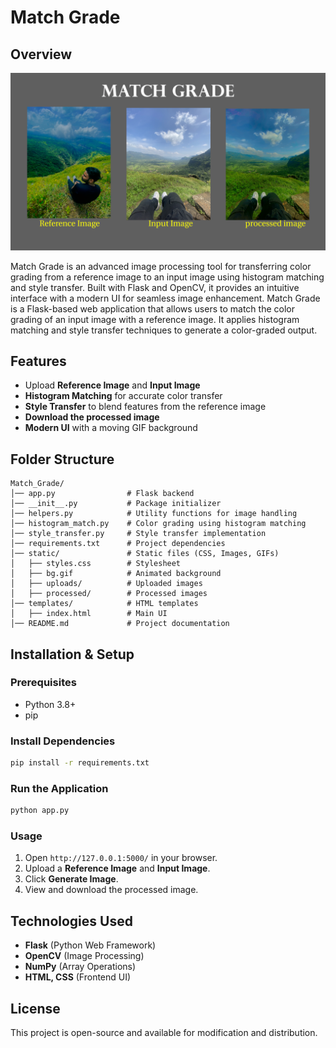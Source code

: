 # Match Grade

## Overview

![Match Grade Preview](preview.png)

Match Grade is an advanced image processing tool for transferring color grading from a reference image to an input image using histogram matching and style transfer. Built with Flask and OpenCV, it provides an intuitive interface with a modern UI for seamless image enhancement.
Match Grade is a Flask-based web application that allows users to match the color grading of an input image with a reference image. It applies histogram matching and style transfer techniques to generate a color-graded output.

## Features

- Upload **Reference Image** and **Input Image**
- **Histogram Matching** for accurate color transfer
- **Style Transfer** to blend features from the reference image
- **Download the processed image**
- **Modern UI** with a moving GIF background

## Folder Structure

```
Match_Grade/
│── app.py                # Flask backend
│── __init__.py           # Package initializer
│── helpers.py            # Utility functions for image handling
│── histogram_match.py    # Color grading using histogram matching
│── style_transfer.py     # Style transfer implementation
│── requirements.txt      # Project dependencies
│── static/               # Static files (CSS, Images, GIFs)
│   ├── styles.css        # Stylesheet
│   ├── bg.gif            # Animated background
│   ├── uploads/          # Uploaded images
│   ├── processed/        # Processed images
│── templates/            # HTML templates
│   ├── index.html        # Main UI
│── README.md             # Project documentation
```

## Installation & Setup

### Prerequisites

- Python 3.8+
- pip

### Install Dependencies

```sh
pip install -r requirements.txt
```

### Run the Application

```sh
python app.py
```

### Usage

1. Open `http://127.0.0.1:5000/` in your browser.
2. Upload a **Reference Image** and **Input Image**.
3. Click **Generate Image**.
4. View and download the processed image.

## Technologies Used

- **Flask** (Python Web Framework)
- **OpenCV** (Image Processing)
- **NumPy** (Array Operations)
- **HTML, CSS** (Frontend UI)

## License

This project is open-source and available for modification and distribution.

